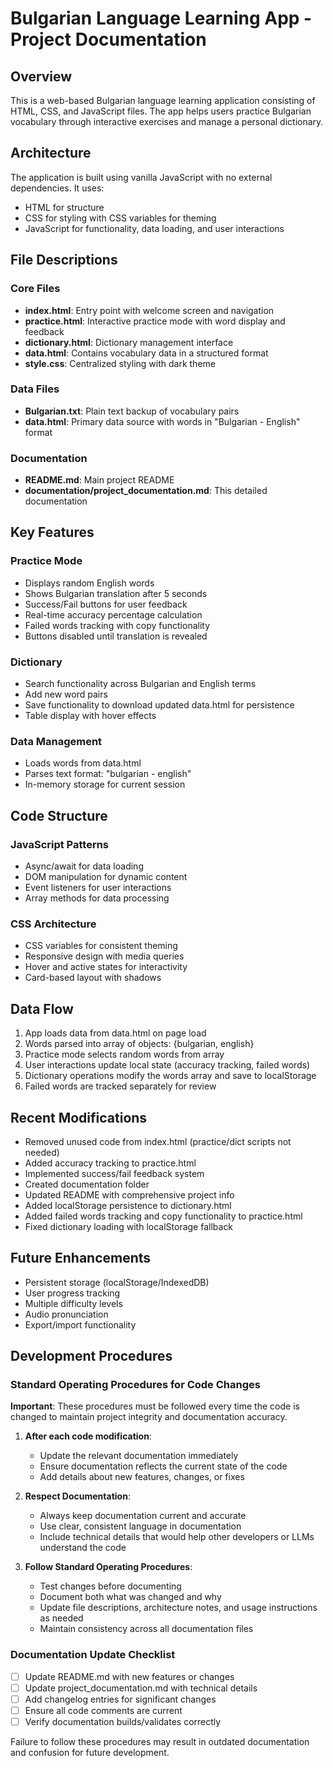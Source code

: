 # Bulgarian Language Learning App - Project Documentation

## Overview
This is a web-based Bulgarian language learning application consisting of HTML, CSS, and JavaScript files. The app helps users practice Bulgarian vocabulary through interactive exercises and manage a personal dictionary.

## Architecture
The application is built using vanilla JavaScript with no external dependencies. It uses:
- HTML for structure
- CSS for styling with CSS variables for theming
- JavaScript for functionality, data loading, and user interactions

## File Descriptions

### Core Files
- **index.html**: Entry point with welcome screen and navigation
- **practice.html**: Interactive practice mode with word display and feedback
- **dictionary.html**: Dictionary management interface
- **data.html**: Contains vocabulary data in a structured format
- **style.css**: Centralized styling with dark theme

### Data Files
- **Bulgarian.txt**: Plain text backup of vocabulary pairs
- **data.html**: Primary data source with words in "Bulgarian - English" format

### Documentation
- **README.md**: Main project README
- **documentation/project_documentation.md**: This detailed documentation

## Key Features

### Practice Mode
- Displays random English words
- Shows Bulgarian translation after 5 seconds
- Success/Fail buttons for user feedback
- Real-time accuracy percentage calculation
- Failed words tracking with copy functionality
- Buttons disabled until translation is revealed

### Dictionary
- Search functionality across Bulgarian and English terms
- Add new word pairs
- Save functionality to download updated data.html for persistence
- Table display with hover effects

### Data Management
- Loads words from data.html
- Parses text format: "bulgarian - english"
- In-memory storage for current session

## Code Structure

### JavaScript Patterns
- Async/await for data loading
- DOM manipulation for dynamic content
- Event listeners for user interactions
- Array methods for data processing

### CSS Architecture
- CSS variables for consistent theming
- Responsive design with media queries
- Hover and active states for interactivity
- Card-based layout with shadows

## Data Flow
1. App loads data from data.html on page load
2. Words parsed into array of objects: {bulgarian, english}
3. Practice mode selects random words from array
4. User interactions update local state (accuracy tracking, failed words)
5. Dictionary operations modify the words array and save to localStorage
6. Failed words are tracked separately for review

## Recent Modifications
- Removed unused code from index.html (practice/dict scripts not needed)
- Added accuracy tracking to practice.html
- Implemented success/fail feedback system
- Created documentation folder
- Updated README with comprehensive project info
- Added localStorage persistence to dictionary.html
- Added failed words tracking and copy functionality to practice.html
- Fixed dictionary loading with localStorage fallback

## Future Enhancements
- Persistent storage (localStorage/IndexedDB)
- User progress tracking
- Multiple difficulty levels
- Audio pronunciation
- Export/import functionality

## Development Procedures

### Standard Operating Procedures for Code Changes

**Important**: These procedures must be followed every time the code is changed to maintain project integrity and documentation accuracy.

1. **After each code modification**:
   - Update the relevant documentation immediately
   - Ensure documentation reflects the current state of the code
   - Add details about new features, changes, or fixes

2. **Respect Documentation**:
   - Always keep documentation current and accurate
   - Use clear, consistent language in documentation
   - Include technical details that would help other developers or LLMs understand the code

3. **Follow Standard Operating Procedures**:
   - Test changes before documenting
   - Document both what was changed and why
   - Update file descriptions, architecture notes, and usage instructions as needed
   - Maintain consistency across all documentation files

### Documentation Update Checklist
- [ ] Update README.md with new features or changes
- [ ] Update project_documentation.md with technical details
- [ ] Add changelog entries for significant changes
- [ ] Ensure all code comments are current
- [ ] Verify documentation builds/validates correctly

Failure to follow these procedures may result in outdated documentation and confusion for future development.
